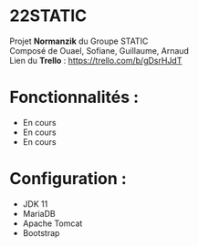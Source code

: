 # 22STATIC

Projet <strong>Normanzik</strong> du Groupe STATIC<br>
Composé de Ouael, Sofiane, Guillaume, Arnaud<br>
Lien du <strong>Trello</strong> : https://trello.com/b/gDsrHJdT

# Fonctionnalités :
- En cours
- En cours
- En cours

# Configuration : 
- JDK 11
- MariaDB
- Apache Tomcat
- Bootstrap
